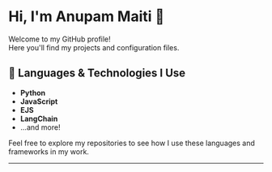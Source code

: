 # Hi, I'm Anupam Maiti 👋

Welcome to my GitHub profile!  
Here you'll find my projects and configuration files.

## 🚀 Languages & Technologies I Use

- **Python**
- **JavaScript**
- **EJS**
- **LangChain**
- ...and more!

Feel free to explore my repositories to see how I use these languages and frameworks in my work.

---
